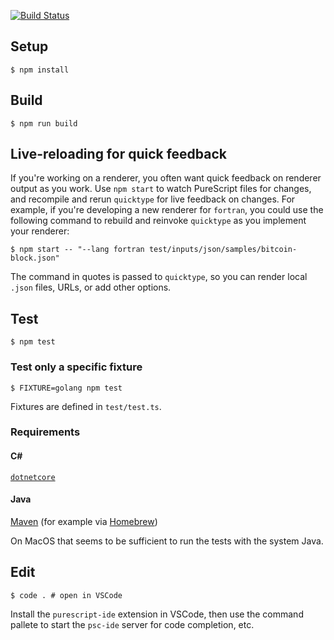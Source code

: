 [![Build Status](https://travis-ci.com/dvdsgl/quicktype.svg?token=PSTj9tVyM1RDRiZ17Sgd&branch=master)](https://travis-ci.com/dvdsgl/quicktype)

## Setup

```shell
$ npm install
```

## Build

```shell
$ npm run build
```

## Live-reloading for quick feedback

If you're working on a renderer, you often want quick feedback on renderer output as you work.
Use `npm start` to watch PureScript files for changes, and recompile and rerun `quicktype` for
live feedback on changes. For example, if you're developing a new renderer for `fortran`, you
could use the following command to rebuild and reinvoke `quicktype` as you implement your renderer:

```shell
$ npm start -- "--lang fortran test/inputs/json/samples/bitcoin-block.json"
```

The command in quotes is passed to `quicktype`, so you can render local `.json` files, URLs, or add other options.

## Test

```shell
$ npm test
```

### Test only a specific fixture

```shell
$ FIXTURE=golang npm test
```

Fixtures are defined in `test/test.ts`.

### Requirements

#### C#

[`dotnetcore`](https://www.microsoft.com/net/core#macos)

#### Java

[Maven](https://maven.apache.org/) (for example via [Homebrew](https://brew.sh))

On MacOS that seems to be sufficient to run the tests with the system Java.

## Edit

```shell
$ code . # open in VSCode
```

Install the `purescript-ide` extension in VSCode, then use the command pallete to start the `psc-ide` server for code completion, etc.
